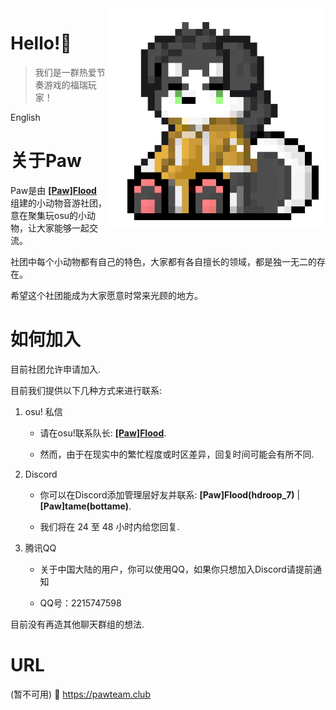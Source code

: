 <img align="right" src="https://github.com/PawTeamClub/.github/raw/main/paw_temporary_icons.png" width="350" height="350" />

# Hello!👋
> 我们是一群热爱节奏游戏的福瑞玩家！

English

# 关于Paw

Paw是由 **[\[Paw\]FIood](https://osu.ppy.sh/users/6336721)** 组建的小动物音游社团，意在聚集玩osu的小动物，让大家能够一起交流。

社团中每个小动物都有自己的特色，大家都有各自擅长的领域，都是独一无二的存在。

希望这个社团能成为大家愿意时常来光顾的地方。

# 如何加入

目前社团允许申请加入.

目前我们提供以下几种方式来进行联系:

1. osu! 私信

    - 请在osu!联系队长: **[\[Paw\]FIood](https://osu.ppy.sh/users/6336721)**.

    - 然而，由于在现实中的繁忙程度或时区差异，回复时间可能会有所不同.

2. Discord

    - 你可以在Discord添加管理层好友并联系: **\[Paw\]FIood(hdroop_7)** | **\[Paw\]tame(bottame)**. 

    - 我们将在 24 至 48 小时内给您回复.

3. 腾讯QQ

    - 关于中国大陆的用户，你可以使用QQ，如果你只想加入Discord请提前通知

    - QQ号：2215747598

目前没有再造其他聊天群组的想法.

# URL

(暂不可用) 🔗 https://pawteam.club
